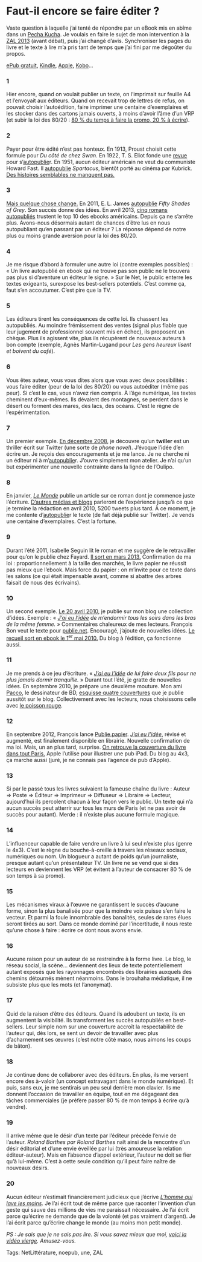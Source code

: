 # Faut-il encore se faire éditer ?

Vaste question à laquelle j’ai tenté de répondre par un eBook mis en abîme dans un [Pecha Kucha](https://www.youtube.com/watch?v=TWGleX32Zn4). Je voulais en faire le sujet de mon intervention à la [ZAL 2013](HTTP://REVUESQUEEZE.COM/ACTUALITES/ZONE-DAUTONOMIE-LITTERAIRE-2013/) (avant débat), puis j’ai changé d’avis. Synchroniser les pages du livre et le texte à lire m’a pris tant de temps que j’ai fini par me dégoûter du propos.<span id="more-33716"></span>

[ePub gratuit](https://app.box.com/s/2f8nbasstayomvl8lzgo), [Kindle](http://www.amazon.fr/dp/B00GSXM966), [Apple](https://itunes.apple.com/fr/book/id761110143), [Kobo](http://store.kobobooks.com/fr-fr/Search?Query=9782919358427)…

### 1

Hier encore, quand on voulait publier un texte, on l’imprimait sur feuille A4 et l’envoyait aux éditeurs. Quand on recevait trop de lettres de refus, on pouvait choisir l’autoédition, faire imprimer une centaine d’exemplaires et les stocker dans des cartons jamais ouverts, à moins d’avoir l’âme d’un VRP (et subir la loi des 80/20 : [80 % du temps à faire la promo, 20 % à écrire](http://lafeuille.blog.lemonde.fr/2012/07/20/les-plateformes-dautopublication-sont-elles-lavenir-de-ledition-electronique/)).

### 2

Payer pour être édité n’est pas honteux. En 1913, Proust choisit cette formule pour *Du côté de chez Swan*. En 1922, T. S. Eliot fonde une [revue](http://en.wikipedia.org/wiki/The_Criterion) pour s’[autopublie](http://en.wikipedia.org/wiki/Fifty_Shades_of_Grey)r. En 1951, aucun éditeur américain ne veut du communiste Howard Fast. Il [autopublie](http://en.wikipedia.org/wiki/Fifty_Shades_of_Grey) *Spartacus*, bientôt porté au cinéma par Kubrick. [Des histoires semblables ne manquent pas.](http://bookmarket.com/selfpublish-f.htm)

### 3

[Mais quelque chose change.](http://en.wikipedia.org/wiki/Self-publishing) En 2011, E. L. James [autopublie](http://en.wikipedia.org/wiki/Fifty_Shades_of_Grey) *Fifty Shades of Grey*. Son succès donne des idées. En avril 2013, [cinq romans autopubliés](http://www.digitalbookworld.com/2013/self-published-titles-dominate-top-of-ebook-best-sellers-list/) trustent le top 10 des ebooks américains. Depuis ça ne s’arrête plus. Avons-nous désormais autant de chances d’être lus en nous autopubliant qu’en passant par un éditeur ? La réponse dépend de notre plus ou moins grande aversion pour la loi des 80/20.

### 4

Je me risque d’abord à formuler une autre loi (contre exemples possibles) : « Un livre autopublié en ebook qui ne trouve pas son public ne le trouvera pas plus si d’aventure un éditeur le signe. » Sur le Net, le public enterre les textes exigeants, surexpose les best-sellers potentiels. C’est comme ça, faut s’en accoutumer. C’est pire que la TV.

### 5

Les éditeurs tirent les conséquences de cette loi. Ils chassent les autopubliés. Au moindre frémissement des ventes (signal plus fiable que leur jugement de professionnel souvent mis en échec), ils proposent un chèque. Plus ils agissent vite, plus ils récupèrent de nouveaux auteurs à bon compte (exemple, Agnès Martin-Lugand pour *Les gens heureux lisent et boivent du café*).

### 6

Vous êtes auteur, vous vous dites alors que vous avec deux possibilités : vous faire éditer (peur de la loi des 80/20) ou vous autoéditer (même pas peur). Si c’est le cas, vous n’avez rien compris. À l’âge numérique, les textes cheminent d’eux-mêmes. Ils dévalent des montagnes, se perdent dans le désert ou forment des mares, des lacs, des océans. C’est le règne de l’expérimentation.

### 7

Un premier exemple. [En décembre 2008](http://www.wired.com/culture/culturereviews/magazine/16-12/st_jw), je découvre qu’un **twiller** est un thriller écrit sur Twitter (une sorte de *phone novel*). J’évoque l’idée d’en écrire un. Je reçois des encouragements et je me lance. Je ne cherche ni un éditeur ni à m’[autopublie](http://en.wikipedia.org/wiki/Fifty_Shades_of_Grey)r. J’ouvre simplement mon atelier. Je n’ai qu’un but expérimenter une nouvelle contrainte dans la lignée de l’Oulipo.

### 8

En janvier, *[Le Monde](http://www.lemonde.fr/technologies/article/2009/01/20/le-sms-cree-un-nouveau-genre-litteraire_1142423_651865.html)* publie un article sur ce roman dont je commence juste l’écriture. [D’autres médias et blogs](http://blog.tcrouzet.com/la-quatrieme-theorie/la-quatrieme-theorie-chroniques/) parleront de l’expérience jusqu’à ce que je termine la rédaction en avril 2010, 5200 tweets plus tard. À ce moment, je me contente d’[autopublie](http://en.wikipedia.org/wiki/Fifty_Shades_of_Grey)r le texte (de fait déjà publié sur Twitter). Je vends une centaine d’exemplaires. C’est la fortune.

### 9

Durant l’été 2011, Isabelle Seguin lit le roman et me suggère de le retravailler pour qu’on le publie chez Fayard. [Il sort en mars 2013.](http://blog.tcrouzet.com/la-quatrieme-theorie/la-quatrieme-theorie-chroniques/) Confirmation de ma loi : proportionnellement à la taille des marchés, le livre papier ne réussit pas mieux que l’ebook. Mais force du papier : on m’invite pour ce texte dans les salons (ce qui était impensable avant, comme si abattre des arbres faisait de nous des écrivains).

### 10

Un second exemple. [Le 20 avril 2010](http://blog.tcrouzet.com/2010/04/20/j%E2%80%99ai-eu-l%E2%80%99idee/), je publie sur mon blog une collection d’idées. Exemple : « *[J’ai eu l’idée](http://blog.tcrouzet.com/id/) de m’endormir tous les soirs dans les bras de la même femme.* » Commentaires chaleureux de mes lecteurs. François Bon veut le texte pour [publie.net](http://www.publie.net/). Encouragé, j’ajoute de nouvelles idées. [Le recueil sort en ebook le 1<sup>er</sup> mai 2010.](http://blog.tcrouzet.com/2010/05/01/295-idees-payantes/) Du blog à l’édition, ça fonctionne aussi.

### 11

Je me prends à ce jeu d’écriture. « *[J’ai eu l’idée](http://blog.tcrouzet.com/id/) de lui faire deux fils pour ne plus jamais dormir tranquille.* » Durant tout l’été, je gratte de nouvelles idées. En septembre 2010, je prépare une deuxième mouture. Mon ami [Pacco](http://pacco.fr/), le dessinateur de BD, [esquisse quatre couvertures](http://blog.tcrouzet.com/2010/09/20/choisissez-votre-couverture-preferee/) que je publie aussitôt sur le blog. Collectivement avec les lecteurs, nous choisissons celle avec [le poisson rouge](http://blog.tcrouzet.com/2010/09/26/choisissez-une-couverture-ii/).

### 12

En septembre 2012, François lance [Publie.papier](http://www.publiepapier.fr/). *[J’ai eu l’idée](http://blog.tcrouzet.com/id/)*, révisé et augmenté, est finalement disponible en librairie. Nouvelle confirmation de ma loi. Mais, un an plus tard, surprise. [On retrouve la couverture du livre dans tout Paris.](http://www.tierslivre.net/spip/spip.php?article3668) Apple l’utilise pour illustrer une pub iPad. Du blog au 4x3, ça marche aussi (juré, je ne connais pas l’agence de pub d’Apple).

### 13

Si par le passé tous les livres suivaient la fameuse chaîne du livre : Auteur =&gt; Poste =&gt; Éditeur =&gt; Imprimeur =&gt; Diffuseur =&gt; Libraire =&gt; Lecteur, aujourd’hui ils percolent chacun à leur façon vers le public. Un texte qui n’a aucun succès peut atterrir sur tous les murs de Paris (et ne pas avoir de succès pour autant). Merde : il n’existe plus aucune formule magique.

### 14

L’influenceur capable de faire vendre un livre à lui seul n’existe plus (genre le 4x3). C’est le règne du bouche-à-oreille à travers les réseaux sociaux, numériques ou nom. Un blogueur a autant de poids qu’un journaliste, presque autant qu’un présentateur TV. Un livre ne se vend que si des lecteurs en deviennent les VRP (et évitent à l’auteur de consacrer 80 % de son temps à sa promo).

### 15

Les mécanismes viraux à l’œuvre ne garantissent le succès d’aucune forme, sinon la plus banalisée pour que la moindre voix puisse s’en faire le vecteur. Et parmi la foule innombrable des banalités, seules de rares élues seront tirées au sort. Dans ce monde dominé par l’incertitude, il nous reste qu’une chose à faire : écrire ce dont nous avons envie.

### 16

Aucune raison pour un auteur de se restreindre à la forme livre. Le blog, le réseau social, la scène… deviennent des lieux de texte potentiellement autant exposés que les rayonnages encombrés des librairies auxquels des chemins détournés mènent néanmoins. Dans le brouhaha médiatique, il ne subsiste plus que les mots (et l’anonymat).

### 17

Quid de la raison d’être des éditeurs. Quand ils adoubent un texte, ils en augmentent la visibilité. Ils transforment les succès autopubliés en best-sellers. Leur simple nom sur une couverture accroît la respectabilité de l’auteur qui, dès lors, se sent un devoir de travailler avec plus d’acharnement ses œuvres (c’est notre côté maso, nous aimons les coups de bâton).

### 18

Je continue donc de collaborer avec des éditeurs. En plus, ils me versent encore des à-valoir (un concept extravagant dans le monde numérique). Et puis, sans eux, je me sentirais un peu seul derrière mon clavier. Ils me donnent l’occasion de travailler en équipe, tout en me dégageant des tâches commerciales (je préfère passer 80 % de mon temps à écrire qu’à vendre).

### 19

Il arrive même que le désir d’un texte par l’éditeur précède l’envie de l’auteur. *Roland Barthes par Roland Barthes* naît ainsi de la rencontre d’un désir éditorial et d’une envie éveillée par lui (très amoureuse la relation éditeur-auteur). Mais en l’absence d’appel extérieur, l’auteur ne doit se fier qu’à lui-même. C’est à cette seule condition qu’il peut faire naître de nouveaux désirs.

### 20

Aucun éditeur n’estimait financièrement judicieux que j’écrive *[L’homme qui lave les mains](http://blog.tcrouzet.com/homme-qui-lave-les-mains/)*. Je l’ai écrit tout de même parce que raconter l’invention d’un geste qui sauve des millions de vies me paraissait nécessaire. Je l’ai écrit parce qu’écrire ne demande que de la volonté (et pas vraiment d’argent). Je l’ai écrit parce qu’écrire change le monde (au moins mon petit monde).

*PS : Je sais que je ne sais pas lire. Si vous savez mieux que moi, [voici la vidéo vierge](https://dl.dropboxusercontent.com/u/16630632/pecha_crouzet.mp4). Amusez-vous.*

Tags: NetLittérature, noepub, une, ZAL
